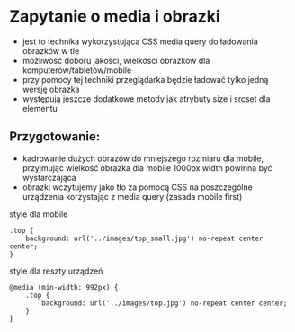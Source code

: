 # Zapytanie o media i obrazki

- jest to technika wykorzystująca CSS media query do ładowania obrazków w tle
- możliwość doboru jakości, wielkości obrazków dla komputerów/tabletów/mobile
- przy pomocy tej techniki przeglądarka będzie ładować tylko jedną wersję obrazka
- występują jeszcze dodatkowe metody jak atrybuty size i srcset dla elementu <img>

## Przygotowanie:
- kadrowanie dużych obrazów do mniejszego rozmiaru dla mobile, przyjmując wielkość obrazka dla mobile 1000px width powinna być wystarczająca
- obrazki wczytujemy jako tło za pomocą CSS na poszczególne urządzenia korzystając z media query (zasada mobile first)

style dla mobile
```
.top {
	background: url('../images/top_small.jpg') no-repeat center center;
}
```
style dla reszty urządzeń
```
@media (min-width: 992px) {
	.top {
	    background: url('../images/top.jpg') no-repeat center center;
	}
}
```

